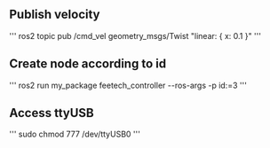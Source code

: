 ## Publish velocity
'''
ros2 topic pub /cmd_vel geometry_msgs/Twist  "linear: { x: 0.1 }"
'''
## Create node according to id
'''
ros2 run my_package feetech_controller --ros-args -p id:=3
'''
## Access ttyUSB
'''
sudo chmod 777 /dev/ttyUSB0
'''
